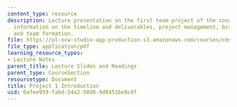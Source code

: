 ```yaml
---
content_type: resource
description: Lecture presentation on the first team project of the course. Includes
  information on the timeline and deliverables, project management, brainstorming,
  and team formation.
file: https://ol-ocw-studio-app-production.s3.amazonaws.com/courses/cms-611j-creating-video-games-fall-2014/0afee959fabd54a250d89d84516e8c8f_MITCMS_611JF14_Project1Intr.pdf
file_type: application/pdf
learning_resource_types:
- Lecture Notes
parent_title: Lecture Slides and Readings
parent_type: CourseSection
resourcetype: Document
title: Project 1 Introduction
uid: 0afee959-fabd-54a2-50d8-9d84516e8c8f
---
```

